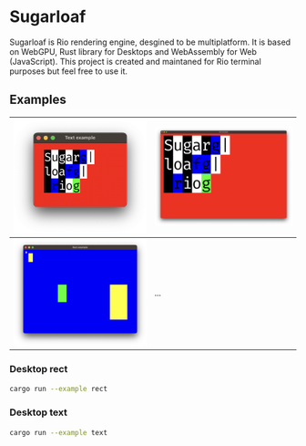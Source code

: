 # Sugarloaf

Sugarloaf is Rio rendering engine, desgined to be multiplatform. It is based on WebGPU, Rust library for Desktops and WebAssembly for Web (JavaScript). This project is created and maintaned for Rio terminal purposes but feel free to use it.

## Examples

| ![Demo big text](resources/demo-text-small.png) | ![Demo small text](resources/demo-text-big.png) |
| ----------- | ----------- |
| ![Demo Rect](resources/demo-rect.png) | ... |

### Desktop rect

```bash
cargo run --example rect
```

### Desktop text

```bash
cargo run --example text
```

